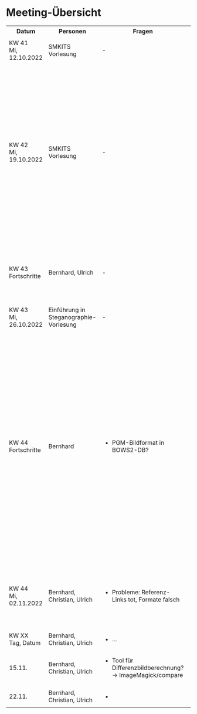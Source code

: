 # Meeting-Übersicht
<table>
  <tbody>
    <tr>
      <th>Datum</th>
      <th>Personen</th>
      <th>Fragen</th>
      <th>Anmerkungen/Inhalt</th>
    </tr>
    <tr>
      <td>KW 41<br />Mi, 12.10.2022</td>
      <td>SMKITS Vorlesung</td>
      <td>-</td>
      <td>
        <ul>
          <li>Themenvorstellung, Aufgabenverständnis</li>
        </ul>
      </td>
    </tr>
    <tr>
      <td>KW 42<br />Mi, 19.10.2022</td>
      <td>SMKITS Vorlesung</td>
      <td>-</td>
      <td>
        <ul>
          <li>Grundlagen-Vorlesung (<a href="https://elearning.ovgu.de/mod/resource/view.php?id=388327">Folien</a>), Tipps für späteren Bericht</li>
          <li>Folie 29: Attributierung relevant als Gegenmaßnahme? (Motivation/Stand der Technik)</li>
          <li>Folie 32: Wie kann Angreifer gegen Attributierung arbeiten, wenn er mehr Resourcen (Zeit, Geld, Rechenleistung) hat?</li>
          <li>Folie 33: Basisangriff einordnen</li>
          <li>Folie 56: Einordnen der These (Ausblick)</li>
          <li>Folie 59: zu untersuchenden Datenstrom einordnen (Konzept)</li>
        </ul>
      </td>
    </tr>
    <tr>
      <td>KW 43<br />Fortschritte</td>
      <td>Bernhard, Ulrich</td>
      <td>-</td>
      <td>
        <ul>
          <li>Aufsetzen der Docker-Umgebung</li>
          <li><a href="www.citi.umich.edu/u/provos/papers/detecting.pdf">Referenz</a> gelesen: Attributierung</li>
          <li>alternative Bilddatenbank: <a href="https://www.kaggle.com/competitions/alaska2-image-steganalysis/data">Kaggle/Alaska2</a>, da BOWS nur pgm format</li>
        </ul>
      </td>
    </tr>
    <tr>
      <td>KW 43<br />Mi, 26.10.2022</td>
      <td>Einführung in Steganographie-Vorlesung</td>
      <td>-</td>
      <td>
        <ul>
          <li>TODO: Folie ausarbeiten</li>
        </ul>
      </td>
    </tr>
    <tr>
      <td>KW 44<br />Fortschritte</td>
      <td>Bernhard</td>
      <td>
        <ul>
          <li>PGM-Bildformat in BOWS2-DB?</li>
        </ul>
      </td>
      <td>
        <ul>
          <li>2 Shell-Scripte: Docker für Umgebung, Attributierungsscript für Stego-Untersuchung</li>
          <li>Bildtestset zusammenstellen begonnen &rarr; verschiedene Quellen werden benötigt</li>
          <li>Bildattributierungsmerkmale aus Referenz ausarbeiten: Erkennung von Manipulation in JPEG durch Betrachten der DCT-Koeffizienten
            <ul>
              <li>DCT: Discrete Cosine Transform</li>
              <li>Darstellung von 8x8 Pixel-Blöcken &rarr; Änderung der LSBs der Koeffizienten ist für Auge nicht erkennbar</li>
              <li>Einbettung sukzessive möglich, aber auch pseudo-zufällig &rarr; Unterschiede zwischen Tools</li>
            </ul>
          </li>
          <li>Erarbeitung des <a href="./SMKITS-Presentation DR1.pdf">DR1-Foliensatzes</a></li>
          <li>Einarbeitung in die zu verwendenden Tools</li>
        </ul>
      </td>
    </tr>
    <tr>
      <td>KW 44<br />Mi, 02.11.2022</td>
      <td>Bernhard, Christian, Ulrich</td>
      <td>
        <ul>
          <li>Probleme: Referenz-Links tot, Formate falsch</li>
        </ul>
      </td>
      <td>
        <ul>
          <li>Umwandeln von PGM-Bildern zu JPEG Bildern mit ImageMagick</li>
          <li>in Referenz-Paper sei genau eine Möglichkeit beschrieben, die wir untersuchen sollen</li>
        </ul>
      </td>
    </tr>
    <tr>
      <td>KW XX<br />Tag, Datum</td>
      <td>Bernhard, Christian, Ulrich</td>
      <td>
        <ul>
          <li>...</li>
        </ul>
      </td>
      <td>
        <ul>
          <li>...</li>
        </ul>
      </td>
    </tr>
    <tr>
      <td>15.11.</td>
      <td>Bernhard, Christian, Ulrich</td>
      <td>
        <ul>
          <li>Tool für Differenzbildberechnung?<br />&rarr; ImageMagick/compare</li>
        </ul>
      </td>
      <td>
        <ul>
          <li>konzeptuelle Überlegungen sowie Vortests dokumentieren</li>
        </ul>
      </td>
    </tr>
    <tr>
      <td>22.11.</td>
      <td>Bernhard, Christian, Ulrich</td>
      <td>
        <ul>
          <li></li>
        </ul>
      </td>
      <td>
        <ul>
          <li></li>
        </ul>
      </td>
    </tr>
  </tbody>
</table>
